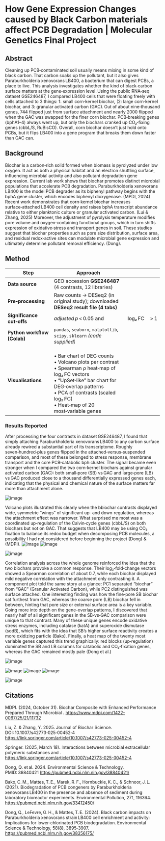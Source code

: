 # How Gene Expression Changes caused by Black Carbon materials affect PCB Degradation | Molecular Genetics Final Project

## Abstract
Cleaning up PCB‑contaminated soil usually means mixing in some kind of black carbon. That carbon soaks up the pollutant, but it also gives Paraburkholderia xenovorans LB400, a bacterium that can  digest PCBs, a place to live. This analysis investigates whether the kind of black‑carbon surface matters at the gene‑expression level. Using the public RNA‑seq dataset GSE246487, I compared LB400 cells that were floating freely with cells attached to 3 things: 1. small corn‑kernel biochar, (2: large corn‑kernel biochar, and 3: granular activated carbon (GAC). Out of about nine‑thousand genes, 744 flipped just from surface attachment and nearly 2000 flipped when the GAC was swapped for the finer corn biochar. PCB‑breaking genes (bphA1–4) always went up, but only the biochars cranked up CO₂‑fixing genes (cbbL/S, RuBisCO). Overall, corn biochar doesn’t just hold onto PCBs, but it flips LB400 into a gene program that breaks them down faster than GAC can.

## Background
Biochar is a carbon‑rich solid formed when biomass is pyrolyzed under low oxygen. It act as both a physical habitat and an electron shuttling surface, influencing microbial activity and also pollutant degradation gene expression. Current lab work shows that biochar promotes distinct microbial populations that accelerate PCB degradation. Paraburkholderia xenovorans LB400 is the model PCB degrader as its biphenyl pathway begins with the bphA gene cluster, which encodes biphenyl dioxygenase. (MPDI, 2024) Recent work demonstrates that corn‑kernel biochar increases surface‑attached LB400 cell density and raises bphA transcript abundance relative to either planktonic culture or granular activated carbon. (Lui & Zhang, 2025) Moreover, the adjustment of pyrolysis temperature modifies pore volume and oxygen‑containing functional groups, which in turn shifts expression of oxidative‑stress and transport genes in soil. These studies suggest that biochar properties such as pore size distribution, surface area, and residual redox‑active sites can modulate microbial gene expression and ultimately determine pollutant removal efficiency. (Dong).

## Method
| Step                        | Approach                                                                                                                                                                                                                                      |         |      |
| --------------------------- | --------------------------------------------------------------------------------------------------------------------------------------------------------------------------------------------------------------------------------------------- | ------- | ---- |
| **Data source**             | GEO accession **GSE246487** (4 contrasts, 12 libraries)                                                                                                                                                                                       |         |      |
| **Pre‑processing**          | Raw counts → DESeq2 (in original study); downloaded **DESeq2 result file (4 tabs)**                                                                                                                                                           |         |      |
| **Significance cut‑offs**   | *adjusted p* < 0.05 and                                                                                                                                                                                                                       | log₂ FC |  > 1 |
| **Python workflow (Colab)** | `pandas`, `seaborn`, `matplotlib`, `scipy`, `sklearn` *(code supplied)*                                                                                                                                                                       |         |      |
| **Visualisations**          | <br>• Bar chart of DEG counts<br>• Volcano plots per contrast<br>• Spearman ρ heat‑map of log₂ FC vectors<br>• “UpSet‑like” bar chart for DEG‑overlap patterns<br>• PCA of contrasts (scaled log₂ FC)<br>• Heat‑map of 20 most‑variable genes |         |      |


### Results Reported
After processing the four contrasts in dataset GSE246487, I found that simply attaching Paraburkholderia xenovorans LB400 to any carbon surface already rewired a substantial part of its transcriptome. Roughly seven‑hundred‑plus genes flipped in the attached‑versus‑suspended comparison, and most of these belonged to stress response, membrane transport and the core PCB‑catabolic bph cluster. The signal became even stronger when I compared the two corn‑kernel biochars against granular activated carbon (GAC): both small‑pore (SB) vs GAC and large‑pore (LB) vs GAC produced close to a thousand differentially expressed genes each, indicating that the physical and chemical nature of the surface matters far more than attachment alone.

![image](https://github.com/user-attachments/assets/ce51f056-3345-4b42-a738-6ab20efc87ce)

Volcano plots illustrated this clearly when the bbiochar contrasts displayed wide, symmetric “wings” of significant up‑ and down‑regulation, whereas the attachment effect was narrower. What surprised me most was a coordinated up‑regulation of the Calvin‑cycle genes (cbbL/S) on both biochars but not on GAC. That suggests that LB400 may be using CO₂ fixation to balance its redox budget when decomposing PCB molecules, a possibility I had not considered before beginning the project (Dong) & (MDPI).
![image](https://github.com/user-attachments/assets/e145cf60-0888-4707-afad-7bb8c524a98e)
![image](https://github.com/user-attachments/assets/f1017ced-6a7a-412f-bcb6-00bb9f883832)

![image](https://github.com/user-attachments/assets/56e3f66a-59ad-4217-b291-84a50f423614)

Correlation analysis across the whole genome reinforced the idea that the two biochars provoke a common response. Their log₂‑fold‑change vectors showed a Spearman correlation of about 0.7, while each biochar displayed mild negative correlation with the attachment only contrasting it. A component plot told the same story at a glance: PC1 separated “biochar” from “GAC" (Granular Activated Carbon), while PC2 distinguished was surface attached. One interesting finding was how the fine‑pore SB biochar sat furthest from GAC, whereas the coarse pore (LB) biochar fell in between, hinting that pore size or external surface area is a key variable. Going more into depth on the gene-overlap patterns, I discovered that nearly half of all significant genes in the SB‑vs‑GAC comparison were unique to that contrast. Many of these unique genes encode oxidative stress enzymes, including catalase (katA) and superoxide dismutase (sodB), which fits with the idea that SB’s higher surface reactivity creates a more oxidizing particle (Bako). Finally, a heat map of the twenty most variable genes captured this trend graphically: red blocks (up‑regulation) dominated the SB and LB columns for catabolic and CO₂‑fixation genes, whereas the GAC remained mostly pale (Dong et al.)

![image](https://github.com/user-attachments/assets/873ecbca-f9d9-44b6-9bc9-182e1a2016ce)

![image](https://github.com/user-attachments/assets/b316ef23-5658-4c0f-a827-76962321d2a6)
![image](https://github.com/user-attachments/assets/b6a4a711-fea1-4098-98cf-4d0b3afa0e78)
![image](https://github.com/user-attachments/assets/7435a9ee-05b8-4c8f-b72d-33b3c3d1d5f8)

![image](https://github.com/user-attachments/assets/cb3ecc1e-e688-4e11-9ab7-7bd9a1e7bea8)



## Citations
MDPI. (2024, October 31). Biochar Composite with Enhanced Performance Prepared Through Microbial . https://www.mdpi.com/1422-0067/25/21/11732

Liu, Z. & Zhang, Y. 2025. Journal of Biochar Science. DOI: 10.1007/s42773‑025‑00452‑4 https://link.springer.com/article/10.1007/s42773-025-00452-4

Springer. (2025, March 18). Interactions between microbial extracellular polymeric substances and . https://link.springer.com/article/10.1007/s42773-025-00452-4

Dong, Q. et al. 2024. Environmental Science & Technology. PMID: 38840421 https://pubmed.ncbi.nlm.nih.gov/38840421/

Bako, C. M., Mattes, T. E., Marek, R. F., Hornbuckle, K. C., & Schnoor, J. L. (2021). Biodegradation of PCB congeners by Paraburkholderia xenovorans LB400 in the presence and absence of sediment during laboratory bioreactor experiments. Environmental Pollution, 271, 116364. https://pubmed.ncbi.nlm.nih.gov/33412450/

Dong, Q., LeFevre, G. H., & Mattes, T. E. (2024). Black carbon impacts on Paraburkholderia xenovorans strain LB400 cell enrichment and activity: Implications for lower‑chlorinated PCB biodegradation. Environmental Science & Technology, 58(8), 3895‑3907. https://pubmed.ncbi.nlm.nih.gov/38356175/




